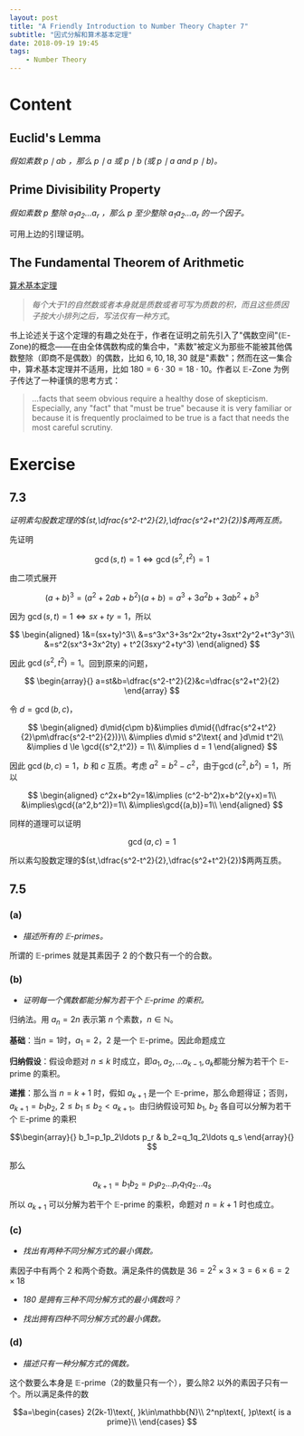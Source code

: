 ```yaml
---
layout: post
title: "A Friendly Introduction to Number Theory Chapter 7"
subtitle: "因式分解和算术基本定理"
date: 2018-09-19 19:45
tags: 
    - Number Theory
---
```


# Content

## Euclid's Lemma

*假如素数 $p\mid {ab}$ ，那么 $p\mid a$ 或 $p\mid b$ (或 $p\mid a\text{ and }p\mid b$)。*

## Prime Divisibility Property

*假如素数 $p$ 整除 $a_1a_2\ldots a_r$ ，那么 $p$ 至少整除 $a_1a_2\ldots a_r$ 的一个因子。*

可用上边的引理证明。

## The Fundamental Theorem of Arithmetic
[算术基本定理](https://zh.wikipedia.org/wiki/%E7%AE%97%E6%9C%AF%E5%9F%BA%E6%9C%AC%E5%AE%9A%E7%90%86)
> *每个大于1的自然数或者本身就是质数或者可写为质数的积，而且这些质因子按大小排列之后，写法仅有一种方式*。

书上论述关于这个定理的有趣之处在于，作者在证明之前先引入了"偶数空间"($\mathbb{E}$-Zone)的概念——在由全体偶数构成的集合中，"素数"被定义为那些不能被其他偶数整除（即商不是偶数）的偶数，比如 $6,10,18,30$ 就是"素数"；然而在这一集合中，算术基本定理并不适用，比如 $180=6\cdot30=18\cdot10$。作者以 $\mathbb{E}$-Zone 为例子传达了一种谨慎的思考方式：

> ...facts that seem obvious require a healthy dose of skepticism. Especially, any "fact" that "must be true" because it is very familiar or because it is frequently proclaimed to be true is a fact that needs the most careful scrutiny.

# Exercise

## 7.3

*证明素勾股数定理的$(st,\dfrac{s^2-t^2}{2},\dfrac{s^2+t^2}{2})$两两互质。*

先证明

$$
\gcd{(s,t)}=1\iff\gcd{(s^2,t^2)}=1
$$

由二项式展开

$$
(a+b)^3=(a^2+2ab+b^2)(a+b)=a^3+3a^2b+3ab^2+b^3
$$

因为 $\gcd{(s,t)}=1\iff sx+ty=1$，所以 

$$
\begin{aligned}
    1&=(sx+ty)^3\\
    &=s^3x^3+3s^2x^2ty+3sxt^2y^2+t^3y^3\\
    &=s^2(sx^3+3x^2ty) + t^2(3sxy^2+ty^3)
\end{aligned}
$$

因此 $\gcd{(s^2,t^2)}=1$。回到原来的问题，

$$
\begin{array}{}
    a=st&b=\dfrac{s^2-t^2}{2}&c=\dfrac{s^2+t^2}{2}
\end{array}
$$

令 $d=\gcd{(b,c)}$，

$$
\begin{aligned}
    d\mid{c\pm b}&\implies d\mid{(\dfrac{s^2+t^2}{2}\pm\dfrac{s^2-t^2}{2})}\\
    &\implies d\mid s^2\text{ and }d\mid t^2\\
    &\implies d \le \gcd{(s^2,t^2)} = 1\\
    &\implies d = 1
\end{aligned}
$$

因此 $\gcd{(b,c)}=1$，$b$ 和 $c$ 互质。考虑 $a^2=b^2-c^2$，由于$\gcd{(c^2,b^2)}=1$，所以

$$
\begin{aligned}
    c^2x+b^2y=1&\implies (c^2-b^2)x+b^2(y+x)=1\\
    &\implies\gcd{(a^2,b^2)}=1\\
    &\implies\gcd{(a,b)}=1\\
\end{aligned}
$$

同样的道理可以证明 

$$
\gcd{(a,c)}=1
$$

所以素勾股数定理的$(st,\dfrac{s^2-t^2}{2},\dfrac{s^2+t^2}{2})$两两互质。

## 7.5

### (a)

- *描述所有的 $\mathbb{E}$-primes。*

所谓的 $\mathbb{E}$-primes 就是其素因子 $2$ 的个数只有一个的合数。

### (b)

- *证明每一个偶数都能分解为若干个 $\mathbb{E}$-prime 的乘积。*

归纳法。用 $a_n=2n$ 表示第 $n$ 个素数，$n\in\mathbb{N}$。

**基础**：当$n=1$时，$a_1=2$，$2$ 是一个 $\mathbb{E}$-prime。因此命题成立

**归纳假设**：假设命题对 $n\le k$ 时成立，即$a_1,a_2,\ldots a_{k-1}, a_{k}$都能分解为若干个 $\mathbb{E}$-prime 的乘积。

**递推**：那么当 $n=k+1$ 时，假如 $a_{k+1}$ 是一个 $\mathbb{E}$-prime，那么命题得证；否则，$a_{k+1}=b_1b_2\text{, }2\le b_1\le b_2 \lt a_{k+1}$。由归纳假设可知 $b_1\text{, }b_2$ 各自可以分解为若干个 $\mathbb{E}$-prime 的乘积

$$\begin{array}{}
    b_1=p_1p_2\ldots p_r & b_2=q_1q_2\ldots q_s
\end{array}{}
$$

那么

$$
a_{k+1}=b_1b_2=p_1p_2\ldots p_rq_1q_2\ldots q_s
$$

所以 $a_{k+1}$ 可以分解为若干个 $\mathbb{E}$-prime 的乘积，命题对 $n=k+1$ 时也成立。

### (c)

- *找出有两种不同分解方式的最小偶数。*

素因子中有两个 $2$ 和两个奇数。满足条件的偶数是 $36=2^2\times3\times3=6\times6=2\times18$

- *$180$ 是拥有三种不同分解方式的最小偶数吗？*



- *找出拥有四种不同分解方式的最小偶数。*

### (d)

- *描述只有一种分解方式的偶数。*

这个数要么本身是 $\mathbb{E}$-prime（$2$的数量只有一个），要么除$2$ 以外的素因子只有一个。所以满足条件的数

$$a=\begin{cases}
    2(2k-1)\text{, }k\in\mathbb{N}\\
    2^np\text{, }p\text{ is a prime}\\
\end{cases}
$$